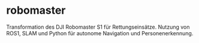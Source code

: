 # robomaster
Transformation des DJI Robomaster S1 für Rettungseinsätze. Nutzung von ROS1, SLAM und Python für autonome Navigation und Personenerkennung.
